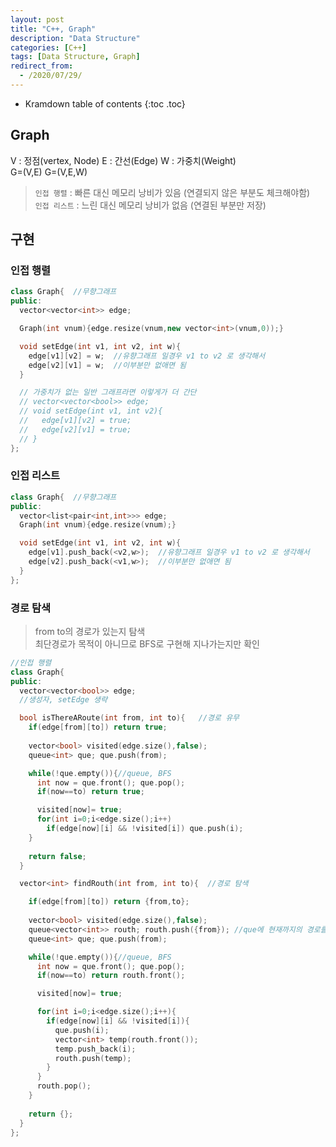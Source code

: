 ```yaml
---
layout: post
title: "C++, Graph"
description: "Data Structure"
categories: [C++]
tags: [Data Structure, Graph]
redirect_from:
  - /2020/07/29/
---
```


* Kramdown table of contents
{:toc .toc}

## Graph

<span class="margin">V : 정점(vertex, Node) </span>
<span class="margin">E : 간선(Edge)</span>
<span class="margin">W : 가중치(Weight)</span>    
<span class="margin"> G=(V,E)</span>
<span class="margin"> G=(V,E,W)</span>

> `인접 행렬` : 빠른 대신 메모리 낭비가 있음 (연결되지 않은 부분도 체크해야함)    
> `인접 리스트` : 느린 대신 메모리 낭비가 없음 (연결된 부분만 저장)    

## 구현    
### 인접 행렬
~~~ c++
class Graph{  //무향그래프
public:
  vector<vector<int>> edge;

  Graph(int vnum){edge.resize(vnum,new vector<int>(vnum,0));}

  void setEdge(int v1, int v2, int w){
    edge[v1][v2] = w;  //유향그래프 일경우 v1 to v2 로 생각해서
    edge[v2][v1] = w;  //이부분만 없애면 됨
  }

  // 가중치가 없는 일반 그래프라면 이렇게가 더 간단
  // vector<vector<bool>> edge;
  // void setEdge(int v1, int v2){
  //   edge[v1][v2] = true;  
  //   edge[v2][v1] = true;  
  // }
};
~~~

### 인접 리스트
~~~ c++
class Graph{  //무향그래프
public:
  vector<list<pair<int,int>>> edge;
  Graph(int vnum){edge.resize(vnum);}

  void setEdge(int v1, int v2, int w){
    edge[v1].push_back(<v2,w>);  //유향그래프 일경우 v1 to v2 로 생각해서
    edge[v2].push_back(<v1,w>);  //이부분만 없애면 됨
  }
};
~~~

### 경로 탐색    
> from to의 경로가 있는지 탐색    
> 최단경로가 목적이 아니므로 BFS로 구현해 지나가는지만 확인
~~~ c++
//인접 행렬
class Graph{
public:
  vector<vector<bool>> edge;
  //생성자, setEdge 생략

  bool isThereARoute(int from, int to){   //경로 유무
    if(edge[from][to]) return true;
    
    vector<bool> visited(edge.size(),false);
    queue<int> que; que.push(from);

    while(!que.empty()){//queue, BFS
      int now = que.front(); que.pop();
      if(now==to) return true;

      visited[now]= true;
      for(int i=0;i<edge.size();i++)
        if(edge[now][i] && !visited[i]) que.push(i);
    }
    
    return false;
  }

  vector<int> findRouth(int from, int to){  //경로 탐색

    if(edge[from][to]) return {from,to};
    
    vector<bool> visited(edge.size(),false);
    queue<vector<int>> routh; routh.push({from}); //que에 현재까지의 경로를 별도로 저장
    queue<int> que; que.push(from);

    while(!que.empty()){//queue, BFS
      int now = que.front(); que.pop();
      if(now==to) return routh.front();

      visited[now]= true;

      for(int i=0;i<edge.size();i++){
        if(edge[now][i] && !visited[i]){
          que.push(i);
          vector<int> temp(routh.front());
          temp.push_back(i);
          routh.push(temp);
        } 
      }
      routh.pop();
    }
    
    return {};
  }
};
~~~